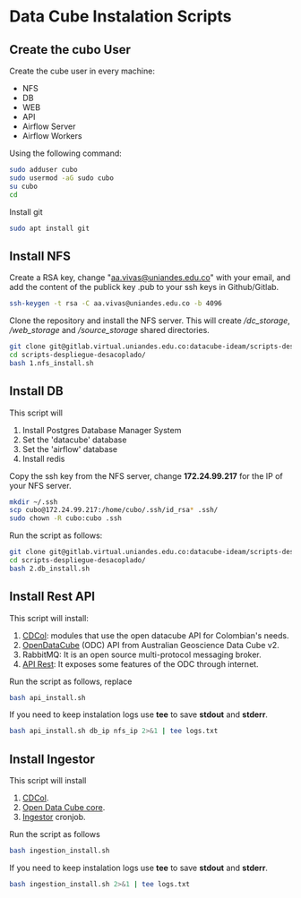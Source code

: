 # Data Cube Instalation Scripts

## Create the cubo User

Create the cube user in every machine:

* NFS
* DB
* WEB
* API
* Airflow Server
* Airflow Workers

Using the following command:

```sh 
sudo adduser cubo
sudo usermod -aG sudo cubo
su cubo
cd
```

Install git

```sh 
sudo apt install git
```

## Install NFS

Create a RSA key, change "aa.vivas@uniandes.edu.co" with your email, and add the content of the publick key .pub to your ssh keys in Github/Gitlab.

```sh 
ssh-keygen -t rsa -C aa.vivas@uniandes.edu.co -b 4096
```

Clone the repository and install the NFS server. This will create */dc_storage*, */web_storage* and */source_storage* shared directories.

```sh 
git clone git@gitlab.virtual.uniandes.edu.co:datacube-ideam/scripts-despliegue-desacoplado.git
cd scripts-despliegue-desacoplado/
bash 1.nfs_install.sh
```

## Install DB

This script will

1. Install Postgres Database Manager System
2. Set the 'datacube' database
3. Set the 'airflow' database
4. Install redis

Copy the ssh key from the NFS server, change **172.24.99.217** for the IP of your NFS server.

```sh
mkdir ~/.ssh
scp cubo@172.24.99.217:/home/cubo/.ssh/id_rsa* .ssh/
sudo chown -R cubo:cubo .ssh
```

Run the script as follows:

```sh
git clone git@gitlab.virtual.uniandes.edu.co:datacube-ideam/scripts-despliegue-desacoplado.git
cd scripts-despliegue-desacoplado/
bash 2.db_install.sh
```

## Install Rest API

This script will install:

1. [CDCol](https://gitlab.virtual.uniandes.edu.co/datacube-ideam/CDCol): modules that use the open datacube API for Colombian's needs.
2. [OpenDataCube](https://gitlab.virtual.uniandes.edu.co/datacube-ideam/agdc-v2) (ODC) API from Australian Geoscience Data Cube v2.
3. RabbitMQ: It is an open source multi-protocol messaging broker.
4. [API Rest](https://gitlab.virtual.uniandes.edu.co/datacube-ideam/api-rest): It exposes some features of the ODC through internet.

Run the script as follows, replace

```sh 
bash api_install.sh 
```

If you need to keep instalation logs use **tee** to save **stdout** and **stderr**.

```sh
bash api_install.sh db_ip nfs_ip 2>&1 | tee logs.txt
```

## Install Ingestor

This script will install

1. [CDCol](https://gitlab.virtual.uniandes.edu.co/datacube-ideam/CDCol).
2. [Open Data Cube core](https://github.com/opendatacube/datacube-core.git). 
3. [Ingestor](https://gitlab.virtual.uniandes.edu.co/datacube-ideam/ingestion-scheduler) cronjob. 

Run the script as follows

```sh 
bash ingestion_install.sh
```

If you need to keep instalation logs use **tee** to save **stdout** and **stderr**.

```sh
bash ingestion_install.sh 2>&1 | tee logs.txt
```